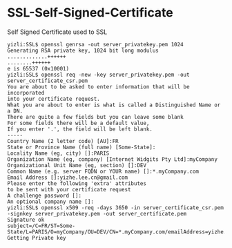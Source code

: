# SSL-Self-Signed-Certificate
Self Signed Certificate used to SSL

    yizli:SSL$ openssl genrsa -out server_privatekey.pem 1024
    Generating RSA private key, 1024 bit long modulus
    .............++++++
    ........++++++
    e is 65537 (0x10001)
    yizli:SSL$ openssl req -new -key server_privatekey.pem -out server_certificate_csr.pem
    You are about to be asked to enter information that will be incorporated
    into your certificate request.
    What you are about to enter is what is called a Distinguished Name or a DN.
    There are quite a few fields but you can leave some blank
    For some fields there will be a default value,
    If you enter '.', the field will be left blank.
    -----
    Country Name (2 letter code) [AU]:FR
    State or Province Name (full name) [Some-State]:
    Locality Name (eg, city) []:PARIS
    Organization Name (eg, company) [Internet Widgits Pty Ltd]:myCompany
    Organizational Unit Name (eg, section) []:DEV
    Common Name (e.g. server FQDN or YOUR name) []:*.myCompany.com
    Email Address []:yizhe.lee.cn@gmail.com
    Please enter the following 'extra' attributes
    to be sent with your certificate request
    A challenge password []:
    An optional company name []:
    yizli:SSL$ openssl x509 -req -days 3650 -in server_certificate_csr.pem -signkey server_privatekey.pem -out server_certificate.pem
    Signature ok
    subject=/C=FR/ST=Some-State/L=PARIS/O=myCompany/OU=DEV/CN=*.myCompany.com/emailAddress=yizhe.lee.cn@gmail.com
    Getting Private key

